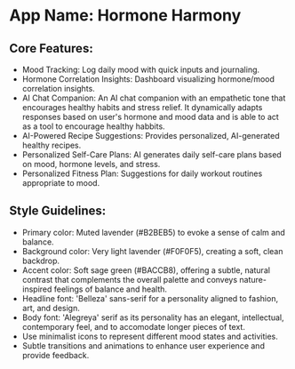 # **App Name**: Hormone Harmony

## Core Features:

- Mood Tracking: Log daily mood with quick inputs and journaling.
- Hormone Correlation Insights: Dashboard visualizing hormone/mood correlation insights.
- AI Chat Companion: An AI chat companion with an empathetic tone that encourages healthy habits and stress relief. It dynamically adapts responses based on user's hormone and mood data and is able to act as a tool to encourage healthy habbits.
- AI-Powered Recipe Suggestions: Provides personalized, AI-generated healthy recipes.
- Personalized Self-Care Plans: AI generates daily self-care plans based on mood, hormone levels, and stress.
- Personalized Fitness Plan: Suggestions for daily workout routines appropriate to mood.

## Style Guidelines:

- Primary color: Muted lavender (#B2BEB5) to evoke a sense of calm and balance.
- Background color: Very light lavender (#F0F0F5), creating a soft, clean backdrop.
- Accent color: Soft sage green (#BACCB8), offering a subtle, natural contrast that complements the overall palette and conveys nature-inspired feelings of balance and health.
- Headline font: 'Belleza' sans-serif for a personality aligned to fashion, art, and design.
- Body font: 'Alegreya' serif as its personality has an elegant, intellectual, contemporary feel, and to accomodate longer pieces of text.
- Use minimalist icons to represent different mood states and activities.
- Subtle transitions and animations to enhance user experience and provide feedback.